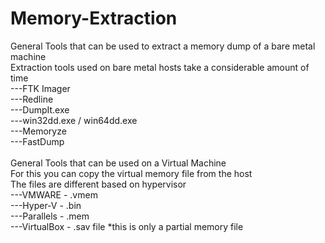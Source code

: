 # Memory-Extraction
General Tools that can be used to extract a memory dump of a bare metal machine<br> Extraction tools used on bare metal hosts take a considerable amount of time<br>
---FTK Imager<br>
---Redline<br>
---DumpIt.exe<br>
---win32dd.exe / win64dd.exe<br>
---Memoryze<br>
---FastDump<br>
<br>
General Tools that can be used on a Virtual Machine<br> For this you can copy the virtual memory file from the host<br>
The files are different based on hypervisor<br>
---VMWARE - .vmem<br>
---Hyper-V - .bin<br>
---Parallels - .mem<br>
---VirtualBox - .sav file *this is only a partial memory file<br>
